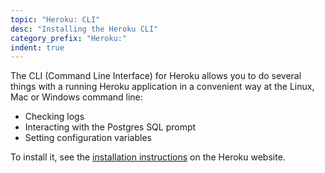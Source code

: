 ```yaml
---
topic: "Heroku: CLI"
desc: "Installing the Heroku CLI"
category_prefix: "Heroku:"
indent: true
---
```



The CLI (Command Line Interface) for Heroku allows you to do several things with a running Heroku application
in a convenient way at the Linux, Mac or Windows command line:

* Checking logs 
* Interacting with the Postgres SQL prompt 
* Setting configuration variables

To install it, see the [installation instructions](https://devcenter.heroku.com/articles/heroku-cli#download-and-install) on the Heroku website.

